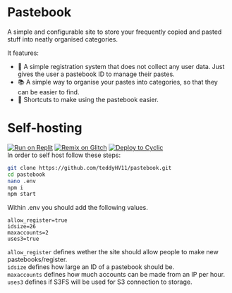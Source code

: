 # Pastebook
A simple and configurable site to store your frequently copied and pasted stuff into neatly organised categories.

It features:
* 👤 A simple registration system that does not collect any user data. Just gives the user a pastebook ID to manage their pastes.
* 📚 A simple way to organise your pastes into categories, so that they can be easier to find.
* 🌱 Shortcuts to make using the pastebook easier.
# Self-hosting
[![Run on Replit](https://binbashbanana.github.io/deploy-buttons/buttons/remade/replit.svg)](https://replit.com/github/teddyHV11/pastebook)
[![Remix on Glitch](https://binbashbanana.github.io/deploy-buttons/buttons/remade/glitch.svg)](https://glitch.com/edit/#!/import/github/teddyHV11/pastebook)
[![Deploy to Cyclic](https://binbashbanana.github.io/deploy-buttons/buttons/remade/cyclic.svg)](https://app.cyclic.sh/api/app/deploy/teddyHV11/pastebook)
\
In order to self host follow these steps:
```bash
git clone https://github.com/teddyHV11/pastebook.git
cd pastebook
nano .env
npm i
npm start
```
Within .env you should add the following values.
```env
allow_register=true
idsize=26
maxaccounts=2
uses3=true
```
``allow_register`` defines wether the site should allow people to make new pastebooks/register.\
``idsize`` defines how large an ID of a pastebook should be.\
``maxaccounts`` defines how much accounts can be made from an IP per hour.\
``uses3`` defines if S3FS will be used for S3 connection to storage.
